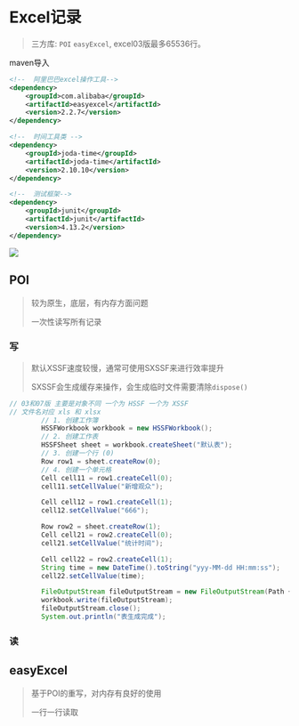 #  Excel记录

> 三方库: `POI` `easyExcel`, excel03版最多65536行。

maven导入

```xml
<!--  阿里巴巴excel操作工具-->
<dependency>
    <groupId>com.alibaba</groupId>
    <artifactId>easyexcel</artifactId>
    <version>2.2.7</version>
</dependency>

<!--  时间工具类 -->
<dependency>
    <groupId>joda-time</groupId>
    <artifactId>joda-time</artifactId>
    <version>2.10.10</version>
</dependency>

<!--  测试框架-->
<dependency>
    <groupId>junit</groupId>
    <artifactId>junit</artifactId>
    <version>4.13.2</version>
</dependency>
```

![](http://blog-imgs.nos-eastchina1.126.net/1617694990.png)

## POI

> 较为原生，底层，有内存方面问题
>
> 一次性读写所有记录

### 写

> 默认XSSF速度较慢，通常可使用SXSSF来进行效率提升
>
> SXSSF会生成缓存来操作，会生成临时文件需要清除`dispose()`

```java
// 03和07版 主要是对象不同 一个为 HSSF 一个为 XSSF
// 文件名对应 xls 和 xlsx
        // 1. 创建工作簿
        HSSFWorkbook workbook = new HSSFWorkbook();
        // 2. 创建工作表
        HSSFSheet sheet = workbook.createSheet("默认表");
        // 3. 创建一个行 (0)
        Row row1 = sheet.createRow(0);
        // 4. 创建一个单元格
        Cell cell11 = row1.createCell(0);
        cell11.setCellValue("新增观众");

        Cell cell12 = row1.createCell(1);
        cell12.setCellValue("666");

        Row row2 = sheet.createRow(1);
        Cell cell21 = row2.createCell(0);
        cell21.setCellValue("统计时间");

        Cell cell22 = row2.createCell(1);
        String time = new DateTime().toString("yyy-MM-dd HH:mm:ss");
        cell22.setCellValue(time);

        FileOutputStream fileOutputStream = new FileOutputStream(Path + "test.xls");
        workbook.write(fileOutputStream);
        fileOutputStream.close();
        System.out.println("表生成完成");
```



### 读

## easyExcel

> 基于POI的重写，对内存有良好的使用
>
> 一行一行读取

 